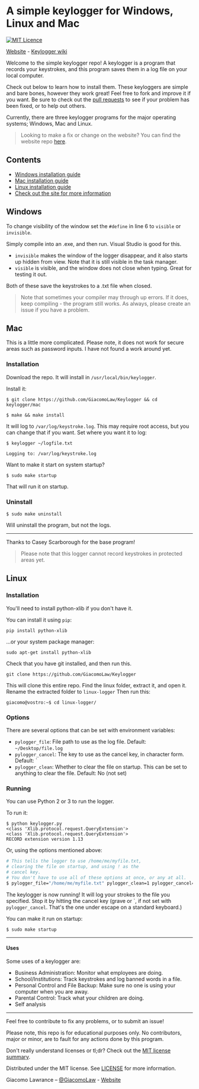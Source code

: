 # A simple keylogger for Windows, Linux and Mac
[![MIT Licence](https://badges.frapsoft.com/os/mit/mit.png?v=103)](https://opensource.org/licenses/mit-license.php)

[Website](https://simple-keylogger.github.io) - [Keylogger wiki](https://github.com/GiacomoLaw/Keylogger/wiki)

Welcome to the simple keylogger repo! A keylogger is a program that records your keystrokes, and this program saves them in a log file on your local computer.

Check out below to learn how to install them. These keyloggers are simple and bare bones, however they work great! Feel free to fork and improve it if you want. Be sure to check out the [pull requests](https://github.com/GiacomoLaw/Keylogger/pulls) to see if your problem has been fixed, or to help out others.

Currently, there are three keylogger programs for the major operating systems; Windows, Mac and Linux.

> Looking to make a fix or change on the website? You can find the website repo [here](https://github.com/simple-keylogger/simple-keylogger.github.io).

## Contents
- [Windows installation guide](https://github.com/giacomolaw/keylogger#windows)
- [Mac installation guide](https://github.com/giacomolaw/keylogger#mac)
- [Linux installation guide](https://github.com/giacomolaw/keylogger#linux)
- [Check out the site for more information](https://simple-keylogger.github.io/)

## Windows
To change visibility of the window set the `#define` in line 6 to `visible` or `invisible`.

Simply compile into an .exe, and then run. Visual Studio is good for this.

- `invisible` makes the window of the logger disappear, and it also starts up hidden from view. Note that it is still visible in the task manager.
- `visible` is visible, and the window does not close when typing. Great for testing it out.

Both of these save the keystrokes to a .txt file when closed.

> Note that sometimes your compiler may through up errors. If it does, keep compiling - the program still works. As always, please create an issue if you have a problem.

## Mac
This is a little more complicated. Please note, it does not work for secure areas such as password inputs. I have not found a work around yet.

### Installation
Download the repo. It will install in `/usr/local/bin/keylogger`.

Install it:

`$ git clone https://github.com/GiacomoLaw/Keylogger && cd keylogger/mac`

`$ make && make install`

It will log to `/var/log/keystroke.log`. This may require root access, but you can change that if you want. Set where you want it to log:

`$ keylogger ~/logfile.txt`

`Logging to: /var/log/keystroke.log`

Want to make it start on system startup?

`$ sudo make startup`

That will run it on startup.

### Uninstall
`$ sudo make uninstall`

Will uninstall the program, but not the logs.

---

Thanks to Casey Scarborough for the base program!

> Please note that this logger cannot record keystrokes in protected areas yet.

## Linux
### Installation
You'll need to install python-xlib if you don't have it.

You can install it using `pip`:

`pip install python-xlib`

...or your system package manager:

`sudo apt-get install python-xlib`

Check that you have git installed, and then run this.

`git clone https://github.com/GiacomoLaw/Keylogger`

This will clone this entire repo. Find the linux folder, extract it, and open it. Rename the extracted folder to `linux-logger` Then run this:

`giacomo@vostro:~$ cd linux-logger/`

### Options
There are several options that can be set with environment variables:

- `pylogger_file`: File path to use as the log file.
Default: `~/Desktop/file.log`
- `pylogger_cancel`: The key to use as the cancel key, in character form.
Default: \`
- `pylogger_clean`: Whether to clear the file on startup. This can be set to anything to clear the file.
Default: No (not set)

### Running

You can use Python 2 or 3 to run the logger.

To run it:
```
$ python keylogger.py
<class 'Xlib.protocol.request.QueryExtension'>
<class 'Xlib.protocol.request.QueryExtension'>
RECORD extension version 1.13
```

Or, using the options mentioned above:
```bash
# This tells the logger to use /home/me/myfile.txt,
# clearing the file on startup, and using ! as the
# cancel key.
# You don't have to use all of these options at once, or any at all.
$ pylogger_file="/home/me/myfile.txt" pylogger_clean=1 pylogger_cancel="!" python keylogger.py
```

The keylogger is now running! It will log your strokes to the file you
specified. Stop it by hitting the cancel key (grave or \`, if not set with
`pylogger_cancel`. That's the one under escape on a standard keyboard.)

You can make it run on startup:

`$ sudo make startup`

---
#### Uses

Some uses of a keylogger are:

- Business Administration: Monitor what employees are doing.
- School/Institutions: Track keystrokes and log banned words in a file.
- Personal Control and File Backup: Make sure no one is using your computer when you are away.
- Parental Control: Track what your children are doing.
- Self analysis

---

Feel free to contribute to fix any problems, or to submit an issue!

Please note, this repo is for educational purposes only. No contributors, major or minor, are to fault for any actions done by this program.

Don't really understand licenses or tl;dr? Check out the [MIT license summary](https://tldrlegal.com/license/mit-license).

Distributed under the MIT license. See [LICENSE](https://github.com/GiacomoLaw/Keylogger/blob/master/LICENSE.txt) for more information.

Giacomo Lawrance – [@GiacomoLaw](https://twitter.com/GiacomoLaw) - [Website](https://giacomolaw.github.io)
